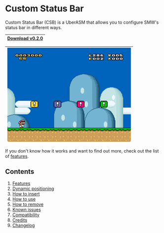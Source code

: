 # Custom Status Bar

Custom Status Bar (CSB) is a UberASM that allows you to configure SMW's status
bar in different ways.

| [Download v0.2.0](https://github.com/zuccha/smw-code/releases/download/uberasm%2Fcustom_status_bar%2F0.2.0/custom_status_bar-0.2.0.zip) |
| :-------------------------------------------------------------------------------------------------------------------------------------: |

| <img src="./docs/assets/images/overview.gif" width="400px" /> |
| ------------------------------------------------------------- |

If you don't know how it works and want to find out more, check out the list of
[features](./docs/markdown/features.md).

## Contents

1. [Features](./docs/markdown/features.md)
2. [Dynamic positioning](./docs/markdown/dynamic_positioning.md)
3. [How to insert](./docs/markdown/how_to_insert.md)
4. [How to use](./docs/markdown/how_to_use.md)
5. [How to remove](./docs/markdown/how_to_remove.md)
6. [Known issues](./docs/markdown/known_issues.md)
7. [Compatibility](./docs/markdown/compatibility.md)
8. [Credits](./docs/markdown/credits.md)
9. [Changelog](./docs/markdown/changelog.md)
